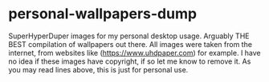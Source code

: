 # personal-wallpapers-dump
SuperHyperDuper images for my personal desktop usage.
Arguably THE BEST compilation of wallpapers out there.
All images were taken from the internet, from websites like (https://www.uhdpaper.com) for example. I have no idea if these images have copyright, if so let me know to remove it.
As you may read lines above, this is just for personal use. 
